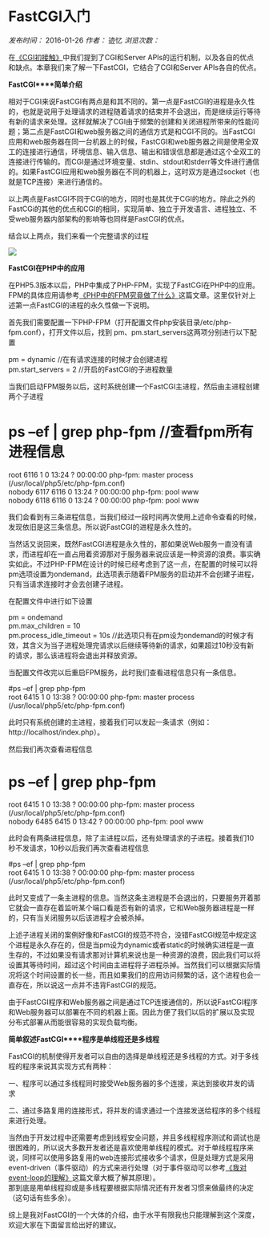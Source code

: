 # FastCGI入门

_发布时间：_ 2016-01-26 _作者：_ 迹忆 _浏览次数：_

在[《CGI初接触》][0]中我们提到了CGI和Server APIs的运行机制，以及各自的优点和缺点。本章我们来了解一下FastCGI，它结合了CGI和Server APIs各自的优点。

**FastCGI****简单介绍**

相对于CGI来说FastCGI有两点是和其不同的。第一点是FastCGI的进程是永久性的，也就是说用于处理请求的进程随着请求的结束并不会退出，而是继续运行等待有新的请求来处理。这样就解决了CGI由于频繁的创建和关闭进程所带来的性能问题；第二点是FastCGI和web服务器之间的通信方式是和CGI不同的。当FastCGI应用和web服务器在同一台机器上的时候，FastCGI和web服务器之间是使用全双工的连接进行通信，环境信息、输入信息、输出和错误信息都是通过这个全双工的连接进行传输的。而CGI是通过环境变量、stdin、stdout和stderr等文件进行通信的。如果FastCGI应用和web服务器在不同的机器上，这时双方是通过socket（也就是TCP连接）来进行通信的。

以上两点是FastCGI不同于CGI的地方，同时也是其优于CGI的地方。除此之外的FastCGi的其他的优点和CGI的相同，实现简单、独立于开发语言、进程独立、不受web服务器内部架构的影响等也同样是FastCGI的优点。

结合以上两点，我们来看一个完整请求的过程

![][1]

  
**FastCGI****在PHP****中的应用**

在PHP5.3版本以后，PHP中集成了PHP-FPM，实现了FastCGI在PHP中的应用。FPM的具体应用请参考[《PHP中的FPM究竟做了什么》][2]这篇文章。这里仅针对上述第一点FastCGI的进程的永久性做一下说明。

首先我们需要配置一下PHP-FPM（打开配置文件php安装目录/etc/php-fpm.conf），打开文件以后，找到 pm、pm.start_servers这两项分别进行以下配置

pm = dynamic //在有请求连接的时候才会创建进程  
pm.start_servers = 2 //开启的FastCGI的子进程数量

当我们启动FPM服务以后，这时系统创建一个FastCGI主进程，然后由主进程创建两个子进程

# ps –ef | grep php-fpm //查看fpm所有进程信息  
root 6116 1 0 13:24 ? 00:00:00 php-fpm: master process (/usr/local/php5/etc/php-fpm.conf)  
nobody 6117 6116 0 13:24 ? 00:00:00 php-fpm: pool www   
nobody 6118 6116 0 13:24 ? 00:00:00 php-fpm: pool www

我们会看到有三条进程信息，当我们经过一段时间再次使用上述命令查看的时候，发现依旧是这三条信息。所以说FastCGI的进程是永久性的。

当然话又说回来，既然FastCGI进程是永久性的，那如果说Web服务一直没有请求，而进程却在一直占用着资源那对于服务器来说应该是一种资源的浪费。事实确实如此，不过PHP-FPM在设计的时候已经考虑到了这一点，在配置的时候可以将pm选项设置为ondemand，此选项表示随着FPM服务的启动并不会创建子进程，只有当请求连接时才会去创建子进程。

在配置文件中进行如下设置

pm = ondemand  
pm.max_children = 10  
pm.process_idle_timeout = 10s //此选项只有在pm设为ondemand的时候才有效，其含义为当子进程处理完请求以后继续等待新的请求，如果超过10秒没有新的请求，那么该进程将会退出并释放资源。

当配置文件改完以后重启FPM服务，此时我们查看进程信息只有一条信息。

#ps –ef | grep php-fpm  
root 6415 1 0 13:38 ? 00:00:00 php-fpm: master process (/usr/local/php5/etc/php-fpm.conf)

此时只有系统创建的主进程，接着我们可以发起一条请求（例如：http://localhost/index.php）。

然后我们再次查看进程信息

# ps –ef | grep php-fpm  
root 6415 1 0 13:38 ? 00:00:00 php-fpm: master process (/usr/local/php5/etc/php-fpm.conf)  
nobody 6485 6415 0 13:42 ? 00:00:00 php-fpm: pool www

此时会有两条进程信息，除了主进程以后，还有处理请求的子进程。接着我们10秒不发请求，10秒以后我们再次查看进程信息

#ps –ef | grep php-fpm  
root 6415 1 0 13:38 ? 00:00:00 php-fpm: master process (/usr/local/php5/etc/php-fpm.conf)

此时又变成了一条主进程的信息。当然这条主进程是不会退出的，只要服务开着那它就会一直存在着监听某个端口看是否有新的请求，它和Web服务器进程是一样的，只有当关闭服务以后该进程才会被杀掉。

上述子进程关闭的案例好像和FastCGI的规范不符合，没错FastCGI规范中规定这个进程是永久存在的，但是当pm设为dynamic或者static的时候确实进程是一直生存的，不过如果没有请求那对计算机来说也是一种资源的浪费，因此我们可以将设置其等待时间，超过这个时间由主进程将子进程杀掉。当然我们可以根据实际情况将这个时间设置的长一些，而且如果我们的应用访问频繁的话，这个进程也会一直存在，所以说这一点并不违背FastCGI的规范。

由于FastCGI程序和Web服务器之间是通过TCP连接通信的，所以说FastCGI程序和Web服务器可以部署在不同的机器上面。因此方便了我们以后的扩展以及实现分布式部署从而能很容易的实现负载均衡。

**简单叙述FastCGI****程序是单线程还是多线程**

FastCGI的机制使得开发者可以自由的选择是单线程还是多线程的方式。对于多线程的程序来说其实现方式有两种：

一、程序可以通过多线程同时接受Web服务器的多个连接，来达到接收并发的请求

二、通过多路复用的连接形式，将并发的请求通过一个连接发送给程序的多个线程来进行处理。

当然由于开发过程中还需要考虑到线程安全问题，并且多线程程序测试和调试也是很困难的，所以说大多数开发者还是喜欢使用单线程的模式。对于单线程程序来说，同样可以使用多路复用的web连接形式接收多个请求，但是处理方式是采用event-driven（事件驱动）的方式来进行处理（对于事件驱动可以参考[《我对event-loop的理解》][3]这篇文章大概了解其原理）。  
那到底是用单线程抑或是多线程要根据实际情况还有开发者习惯来做最终的决定（这句话有些多余）。

综上是我对FastCGI的一个大体的介绍，由于水平有限我也只能理解到这个深度，欢迎大家在下面留言给出好的建议。

[0]: http://www.onmpw.com/tm/xwzj/network_62.html
[1]: ./img/1-1601260T401241.png
[2]: http://www.onmpw.com/tm/xwzj/prolan_59.html
[3]: http://www.onmpw.com/tm/xwzj/prolan_54.html